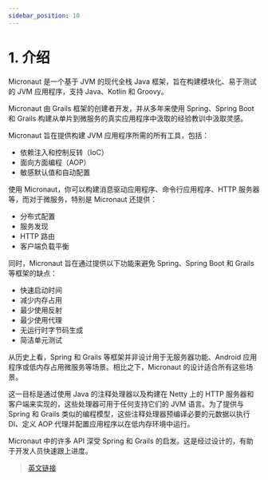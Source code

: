 ```yaml
---
sidebar_position: 10
---
```


# 1. 介绍

Micronaut 是一个基于 JVM 的现代全栈 Java 框架，旨在构建模块化、易于测试的 JVM 应用程序，支持 Java、Kotlin 和 Groovy。

Micronaut 由 Grails 框架的创建者开发，并从多年来使用 Spring、Spring Boot 和 Grails 构建从单片到微服务的真实应用程序中汲取的经验教训中汲取灵感。

Micronaut 旨在提供构建 JVM 应用程序所需的所有工具，包括：
- 依赖注入和控制反转（IoC）
- 面向方面编程（AOP）
- 敏感默认值和自动配置

使用 Micronaut，你可以构建消息驱动应用程序、命令行应用程序、HTTP 服务器等，而对于微服务，特别是 Micronaut 还提供：
- 分布式配置
- 服务发现
- HTTP 路由
- 客户端负载平衡

同时，Micronaut 旨在通过提供以下功能来避免 Spring、Spring Boot 和 Grails 等框架的缺点：
- 快速启动时间
- 减少内存占用
- 最少使用反射
- 最少使用代理
- 无运行时字节码生成
- 简洁单元测试

从历史上看，Spring 和 Grails 等框架并非设计用于无服务器功能、Android 应用程序或低内存占用微服务等场景。相比之下，Micronaut 的设计适合所有这些场景。

这一目标是通过使用 Java 的注释处理器以及构建在 Netty 上的 HTTP 服务器和客户端来实现的，这些处理器可用于任何支持它们的 JVM 语言。为了提供与 Spring 和 Grails 类似的编程模型，这些注释处理器预编译必要的元数据以执行 DI、定义 AOP 代理并配置应用程序以在低内存环境中运行。

Micronaut 中的许多 API 深受 Spring 和 Grails 的启发。这是经过设计的，有助于开发人员快速跟上进度。

> [英文链接](https://docs.micronaut.io/3.8.4/guide/index.html)
